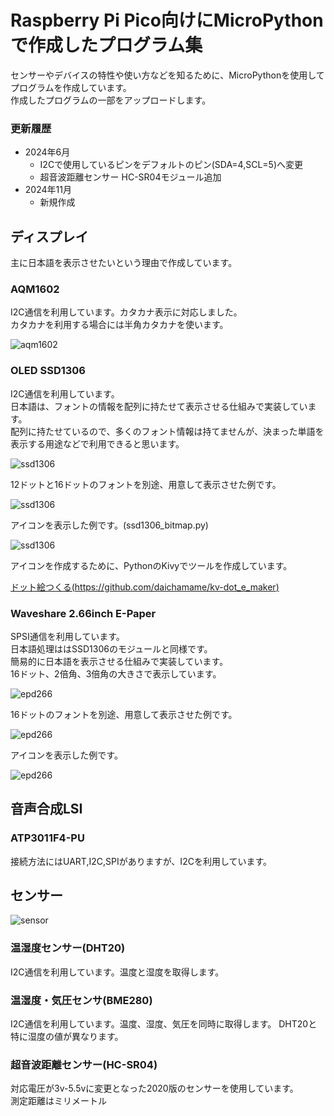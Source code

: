 # Raspberry Pi Pico向けにMicroPythonで作成したプログラム集
センサーやデバイスの特性や使い方などを知るために、MicroPythonを使用してプログラムを作成しています。<br>
作成したプログラムの一部をアップロードします。

### 更新履歴 ###
  * 2024年6月
    - I2Cで使用しているピンをデフォルトのピン(SDA=4,SCL=5)へ変更
    - 超音波距離センサー HC-SR04モジュール追加
  * 2024年11月
    - 新規作成

## ディスプレイ

主に日本語を表示させたいという理由で作成しています。

### AQM1602
I2C通信を利用しています。カタカナ表示に対応しました。<br>
カタカナを利用する場合には半角カタカナを使います。

![aqm1602](img/aqm1602_1.png)


### OLED SSD1306
I2C通信を利用しています。<br>
日本語は、フォントの情報を配列に持たせて表示させる仕組みで実装しています。<br>
配列に持たせているので、多くのフォント情報は持てませんが、決まった単語を表示する用途などで利用できると思います。

![ssd1306](img/ssd1306_0.png)

12ドットと16ドットのフォントを別途、用意して表示させた例です。<br>

![ssd1306](img/ssd1306_1.png)


アイコンを表示した例です。(ssd1306_bitmap.py)

![ssd1306](img/ssd1306_2.png)


アイコンを作成するために、PythonのKivyでツールを作成しています。

[ドット絵つくる(https://github.com/daichamame/kv-dot_e_maker)](https://github.com/daichamame/kv-dot_e_maker)


### Waveshare 2.66inch E-Paper
SPSI通信を利用しています。<br>
日本語処理ははSSD1306のモジュールと同様です。<br>
簡易的に日本語を表示させる仕組みで実装しています。<br>
16ドット、2倍角、3倍角の大きさで表示しています。

![epd266](img/epd266_1.png)


16ドットのフォントを別途、用意して表示させた例です。

![epd266](img/epd266_2.png)

アイコンを表示した例です。

![epd266](img/epd266_3.png)

## 音声合成LSI
### ATP3011F4-PU

接続方法にはUART,I2C,SPIがありますが、I2Cを利用しています。

## センサー

![sensor](img/sensor_1.png)

### 温湿度センサー(DHT20)
I2C通信を利用しています。温度と湿度を取得します。

### 温湿度・気圧センサ(BME280)
I2C通信を利用しています。温度、湿度、気圧を同時に取得します。
DHT20と特に湿度の値が異なります。

### 超音波距離センサー(HC-SR04)
対応電圧が3v-5.5vに変更となった2020版のセンサーを使用しています。<br>
測定距離はミリメートル




